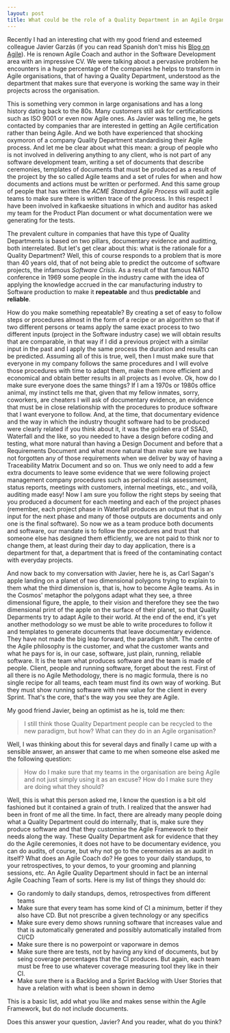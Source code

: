 ```yaml
---
layout: post
title: What could be the role of a Quality Department in an Agile Organisation?
---
```


Recently I had an interesting chat with my good friend and esteemed colleague Javier Garzás (if you can read Spanish don't miss his [Blog on Agile](http://www.javiergarzas.com)). He is renown Agile Coach and author in the Software Development area with an impressive CV. We were talking about a pervasive problem he encounters in a huge percentage of the companies he helps to transform in Agile organisations, that of having a Quality Department, understood as the department that makes sure that everyone is working the same way in their projects across the organisation. 

This is something very common in large organisations and has a long history dating back to the 80s. Many customers still ask for certifications such as ISO 9001 or even now Agile ones. As Javier was telling me, he gets contacted by companies thar are interested in getting an Agile certification rather than being Agile. And we both have experienced that shocking oxymoron of a company Quality Department standardising their Agile process. And let me be clear about what this mean: a group of people who is not involved in delivering anything to any client, who is not part of any software development team, writing a set of documents that describe ceremonies, templates of documents that must be produced as a result of the project by the so called Agile teams and a set of rules for when and how documents and actions must be written or performed. And this same group of people that has written the *ACME Standard Agile Process* will audit agile teams to make sure there is written trace of the process. In this respect I have been involved in kafkaeske situations in which and auditor has asked my team for the Product Plan document or what documentation were we generating for the tests.

The prevalent culture in companies that have this type of Quality Departments is based on two pillars, documentary evidence and auditting, both interrelated. But let's get clear about this: what is the rationale for a Quality Department? Well, this of course responds to a problem that is more than 40 years old, that of not being able to predict the outcome of software projects, the infamous *Software Crisis*. As a result of that famous NATO conference in 1969 some people in the industry came with the idea of applying the knowledge accrued in the car manufacturing industry to Software production to make it **repeatable** and thus **predictable** and **reliable**. 

How do you make something repeatable? By creating a set of easy to follow steps or procedures almost in the form of a recipe or an algorithm so that if two different persons or teams apply the same exact process to two different inputs (project in the Software industry case) we will obtain results that are comparable, in that way if I did a previous project with a similar input in the past and I apply the same process the duration and results can be predicted. Assuming all of this is true, well, then I must make sure that everyone in my company follows the same procedures and I will evolve those procedures with time to adapt them, make them more efficient and economical and obtain better results in all projects as I evolve. Ok, how do I make sure everyone does the same things? If I am a 1970s or 1980s office animal, my instinct tells me that, given that my fellow inmates, sorry, coworkers, are cheaters I will ask of documentary evidence, an evidence that must be in close relationship with the procedures to produce software that I want everyone to follow. And, at the time, that documentary evidence and the way in which the industry thought software had to be produced were clearly related if you think about it, it was the golden era of SSAD, Waterfall and the like, so you needed to have a design before coding and testing, what more natural than having a Design Document and before that a Requirements Document and what more natural than make sure we have not forgotten any of those requirements when we deliver by way of having a Traceability Matrix Document and so on. Thus we only need to add a few extra documents to leave some evidence that we were following project management company procedures such as periodical risk assessment, status reports, meetings with customers, internal meetings, etc., and voilà, auditing made easy! Now I am sure you follow the right steps by seeing that you produced a document for each meeting and each of the project phases (remember, each project phase in Waterfall produces an output that is an input for the next phase and many of those outputs are documents and only one is the final software). So now we as a team produce both documents and software, our mandate is to follow the procedures and trust that someone else has designed them efficiently, we are not paid to think nor to change them, at least during their day to day application, there is a department for that, a department that is freed of the contaminating contact with everyday projects. 

And now back to my conversation with Javier, here he is, as Carl Sagan's apple landing on a planet of two dimensional polygons trying to explain to them what the third dimension is, that is, how to become Agile teams. As in the Cosmos' metaphor the polygons adapt what they see, a three dimensional figure, the apple, to their vision and therefore they see the two dimensional print of the apple on the surface of their planet, so that Quality Deparments try to adapt Agile to their world. At the end of the end, it's yet another methodology so we must be able to write procedures to follow it and templates to generate documents that leave documentary evidence. They have not made the big leap forward, the paradigm shift. The centre of the Agile philosophy is the customer, and what the customer wants and what he pays for is, in our case, software, just plain, running, reliable software. It is the team what produces software and the team is made of people. Client, people and running software, forget about the rest. First of all there is no Agile Methodology, there is no magic formula, there is no single recipe for all teams, each team must find its own way of working. But they must show running software with new value for the client in every Sprint. That's the core, that's the way you see they are Agile.

My good friend Javier, being an optimist as he is, told me then:
> I still think those Quality Department people can be recycled to the new paradigm, but how? What can they do in an Agile organisation?

Well, I was thinking about this for several days and finally I came up with a sensible answer, an answer that came to me when someone else asked me the following question:
> How do I make sure that my teams in the organisation are being Agile and not just simply using it as an excuse? How do I make sure they are doing what they should?

Well, this is what this person asked me, I know the question is a bit old fashioned but it contained a grain of truth. I realized that the answer had been in front of me all the time. In fact, there are already many people doing what a Quality Department could do internally, that is, make sure they produce software and that they customise the Agile Framework to their needs along the way. These Quality Department ask for evidence that they do the Agile ceremonies, it does not have to be documentary evidence, you can do audits, of course, but why not go to the ceremonies as an audit in itself? What does an Agile Coach do? He goes to your daily standups, to your retrospectives, to your demos, to your grooming and planning sessions, etc. An Agile Quality Department should in fact be an internal Agile Coaching Team of sorts. Here is my list of things they should do:
* Go randomly to daily standups, demos, retrospectives from different teams
* Make sure that every team has some kind of CI a minimum, better if they also have CD. But not prescribe a given technology or any specifics
* Make sure every demo shows running software that increases value and that is automatically generated and possibly automatically installed from CI/CD
* Make sure there is no powerpoint or vaporware in demos
* Make sure there are tests, not by having any kind of documents, but by seing coverage percentages that the CI produces. But again, each team must be free to use whatever coverage measuring tool they like in their CI.
* Make sure there is a Backlog and a Sprint Backlog with User Stories that have a relation with what is been shown in demo

This is a basic list, add what you like and makes sense within the Agile Framework, but do not include documents.

Does this answer your question, Javier? And you reader, what do you think?
